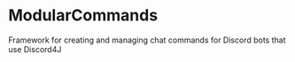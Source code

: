 # ModularCommands
Framework for creating and managing chat commands for Discord bots that use Discord4J
